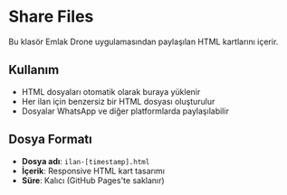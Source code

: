 # Share Files

Bu klasör Emlak Drone uygulamasından paylaşılan HTML kartlarını içerir.

## Kullanım

- HTML dosyaları otomatik olarak buraya yüklenir
- Her ilan için benzersiz bir HTML dosyası oluşturulur
- Dosyalar WhatsApp ve diğer platformlarda paylaşılabilir

## Dosya Formatı

- **Dosya adı**: `ilan-[timestamp].html`
- **İçerik**: Responsive HTML kart tasarımı
- **Süre**: Kalıcı (GitHub Pages'te saklanır)
